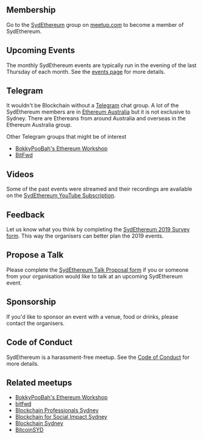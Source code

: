 ## Membership

Go to the [SydEthereum](https://www.meetup.com/sydeth) group on [meetup.com](https://www.meetup.com) to become a member of SydEthereum.

## Upcoming Events

The monthly SydEthereum events are typically run in the evening of the last Thursday of each month. See the [events page](https://www.meetup.com/sydeth/events/) for more details.

## Telegram

It wouldn't be Blockchain without a [Telegram](https://telegram.org/) chat group. A lot of the SydEthereum members are in [Ethereum Australia](https://t.me/joinchat/Ay6EdUKjkX5TtlgPQ12vEA) but it is not exclusive to Sydney. There are Ethereans from around Australia and overseas in the Ethereum Australia group.

Other Telegram groups that might be of interest
* [BokkyPooBah's Ethereum Workshop](https://t.me/joinchat/Ep-XOkwa_umKWXXRBGBVVQ)
* [BitFwd](https://t.me/bitfwd)

## Videos

Some of the past events were streamed and their recordings are available on the [SydEthereum YouTube Subscription](https://www.youtube.com/user/SydEthereum).

## Feedback

Let us know what you think by completing the [SydEthereum 2019 Survey form](https://docs.google.com/forms/d/1rNniN9NofDP2ePShKSzEaMw5rdeKAHizGPm4P6xbqzQ/viewform). This way the organisers can better plan the 2019 events.

## Propose a Talk

Please complete the [SydEthereum Talk Proposal form](https://drive.google.com/open?id=18f6N2Z9gtz3NsSSaC3x3q6IzL3wRym2HvkrYvQKIOVM) if you or someone from your organisation would like to talk at an upcoming SydEthereum event.

## Sponsorship

If you'd like to sponsor an event with a venue, food or drinks, please contact the organisers.

## Code of Conduct

SydEthereum is a harassment-free meetup. See the [Code of Conduct](./CodeOfConduct.md) for more details.

## Related meetups

* [BokkyPooBah's Ethereum Workshop](https://www.meetup.com/BokkyPooBahs-Ethereum-Workshop/)
* [bitfwd](https://www.meetup.com/bitfwd/)
* [Blockchain Professionals Sydney](https://www.meetup.com/Blockchain-Professionals-Sydney/)
* [Blockchain for Social Impact Sydney](https://www.meetup.com/BSISyd/)
* [Blockchain Sydney](https://www.meetup.com/Blockchain-Sydney/)
* [BitcoinSYD](https://www.meetup.com/Bitcoin-Sydney/)